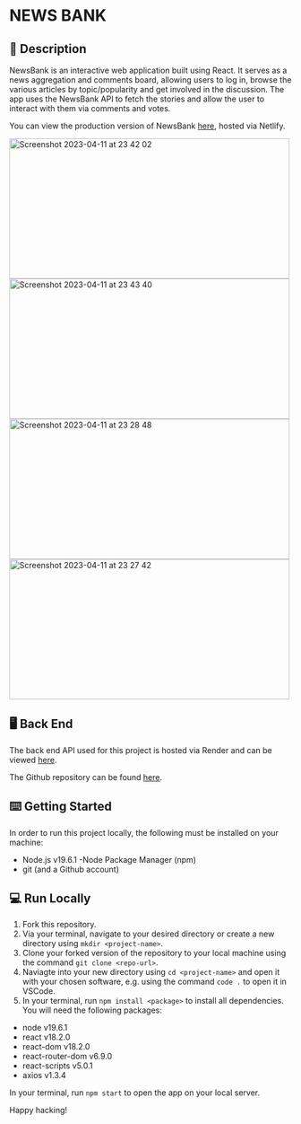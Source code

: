 # NEWS BANK

## 📝  Description 

NewsBank is an interactive web application built using React. It serves as a news aggregation and comments board, allowing users to log in, browse the various articles by topic/popularity and get involved in the discussion. The app uses the NewsBank API to fetch the stories and allow the user to interact with them via comments and votes.

You can view the production version of NewsBank [here](https://nc-news-lb.netlify.app/), hosted via Netlify.

<img width="500" height="250" alt="Screenshot 2023-04-11 at 23 42 02" src="https://github.com/leahbanks/FE_nc_news/assets/118462248/2ce958ed-7bf3-45c9-b85b-f89a13ba4557"> <img width="500" height="250" alt="Screenshot 2023-04-11 at 23 43 40" src="https://github.com/leahbanks/FE_nc_news/assets/118462248/3c169fd7-a692-41f6-a800-679f8dd2029d"> <img width="500" height="250" alt="Screenshot 2023-04-11 at 23 28 48" src="https://github.com/leahbanks/FE_nc_news/assets/118462248/ac32b825-4a74-4850-84df-535ee3134d5b"> <img width="500" height="250" alt="Screenshot 2023-04-11 at 23 27 42" src="https://github.com/leahbanks/FE_nc_news/assets/118462248/52cd876e-384f-4267-846b-f4c5c958cd29">




## 🖥️  Back End 


The back end API used for this project is hosted via Render and can be viewed [here](https://nc-news-81lq.onrender.com/api).

The Github repository can be found [here](https://github.com/leahbanks/BE_nc_news).

## ⌨️  Getting Started 

In order to run this project locally, the following must be installed on your machine:

 * Node.js v19.6.1 -Node Package Manager (npm) 
 * git (and a Github account)

## 💻  Run Locally

1. Fork this repository.
2. Via your terminal, navigate to your desired directory or create a new directory using `mkdir <project-name>`. 
3. Clone your forked version of the repository to your local machine using the command `git clone <repo-url>`.
3. Naviagte into your new directory using `cd <project-name>` and open it with your chosen software, e.g. using the command `code .` to open it in VSCode.
4. In your terminal, run `npm install <package>` to install all dependencies. You will need the following packages:

* node v19.6.1
* react v18.2.0
* react-dom v18.2.0
* react-router-dom v6.9.0
* react-scripts v5.0.1
* axios v1.3.4

In your terminal, run `npm start` to open the app on your local server.

Happy hacking!
